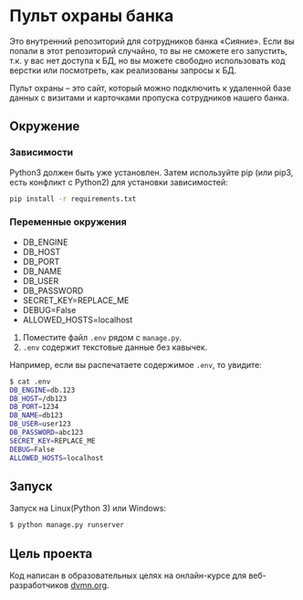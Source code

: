 # Пульт охраны банка
Это внутренний репозиторий для сотрудников банка «Сияние». Если вы попали в этот репозиторий случайно, то вы не сможете его запустить, т.к. у вас нет доступа к БД, но вы можете свободно использовать код верстки или посмотреть, как реализованы запросы к БД. 

Пульт охраны – это сайт, который можно подключить к удаленной базе данных с визитами и карточками пропуска сотрудников нашего банка.

## Окружение
### Зависимости
Python3 должен быть уже установлен. Затем используйте pip (или pip3, есть конфликт с Python2) для установки зависимостей:

```bash
pip install -r requirements.txt
```

### Переменные окружения
- DB_ENGINE
- DB_HOST
- DB_PORT
- DB_NAME
- DB_USER
- DB_PASSWORD
- SECRET_KEY=REPLACE_ME
- DEBUG=False
- ALLOWED_HOSTS=localhost

1. Поместите файл `.env` рядом с `manage.py`.
2. `.env` содержит текстовые данные без кавычек.

Например, если вы распечатаете содержимое `.env`, то увидите:

```bash
$ cat .env
DB_ENGINE=db.123
DB_HOST=/db123
DB_PORT=1234
DB_NAME=db123
DB_USER=user123
DB_PASSWORD=abc123
SECRET_KEY=REPLACE_ME
DEBUG=False
ALLOWED_HOSTS=localhost
```

## Запуск
Запуск на Linux(Python 3) или Windows:

```bash
$ python manage.py runserver
```

## Цель проекта
Код написан в образовательных целях на онлайн-курсе для веб-разработчиков [dvmn.org](https://dvmn.org/).